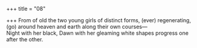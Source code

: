+++
title = "08"

+++
From of old the two young girls of distinct forms, (ever) regenerating,  (go) around heaven and earth along their own courses—  
Night with her black, Dawn with her gleaming white shapes progress one  after the other.  